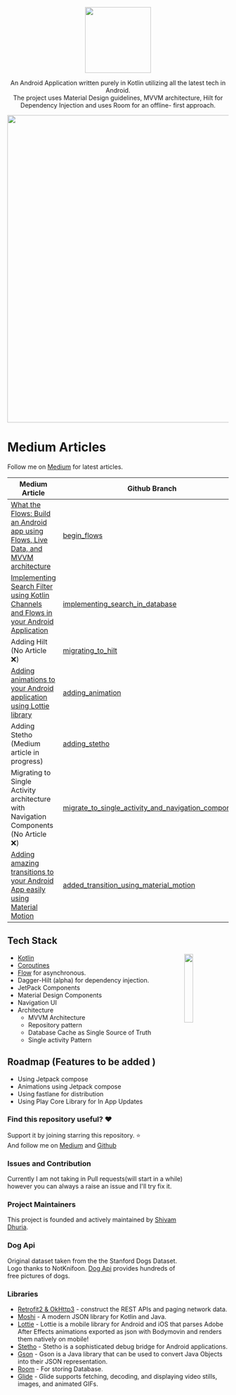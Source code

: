 <p align="center">
<img src="./previews/logo.png" width="150">
</p>

<p align="center">
An Android Application written purely in Kotlin utilizing all the latest tech in Android. <br> The project uses Material Design guidelines,  MVVM architecture, Hilt for Dependency Injection and uses Room for an offline- first approach.
  </p>

<p align="center">
<img src="./previews/introCompressed.jpg" width="700">
</p>

# Medium Articles 
Follow me on [Medium](https://medium.com/@shivamdhuria) for latest articles.

  | Medium Article  | Github Branch|
| ------ | ------ |
| [What the Flows: Build an Android app using Flows, Live Data, and MVVM architecture](https://proandroiddev.com/what-the-flows-build-an-android-app-using-flows-and-live-data-using-mvvm-architecture-4d3ab807b4dd) | [begin_flows](https://github.com/Shivamdhuria/flows_guide/tree/begin_flows) |
| [Implementing Search Filter using Kotlin Channels and Flows in your Android Application](https://medium.com/@shivamdhuria/implementing-search-filter-using-kotlin-channels-and-flows-in-your-android-application-df7c96e58b19)  | [implementing_search_in_database](https://github.com/Shivamdhuria/flows_guide/tree/implementing_search_in_database)|
| Adding Hilt (No Article ❌) | [migrating_to_hilt](https://github.com/Shivamdhuria/flows_guide/tree/migrating_to_hilt) |
| [Adding animations to your Android application using Lottie library](https://medium.com/@shivamdhuria/adding-animations-to-your-android-application-using-lottie-library-fa2d7197e23b) | [adding_animation](https://github.com/Shivamdhuria/flows_guide/tree/add_animation_final) |
| Adding Stetho (Medium article in progress) | [adding_stetho](https://github.com/Shivamdhuria/flows_guide/tree/adding_stetho) |
| Migrating to Single Activity architecture with Navigation Components (No Article ❌) | [migrate_to_single_activity_and_navigation_component](https://github.com/Shivamdhuria/flows_guide/tree/migrate_to_single_activity_and_navigation_component) |
| [Adding amazing transitions to your Android App easily using Material Motion](https://medium.com/@shivamdhuria/adding-amazing-transitions-to-your-android-app-easily-using-material-motion-f0cd92463b39) | [added_transition_using_material_motion](https://github.com/Shivamdhuria/flows_guide/tree/added_transition_using_material_motion) |


## Tech Stack
<img src="/previews/transition.gif" align="right" width="20%"/>

- [Kotlin](https://kotlinlang.org/)  
- [Coroutines](https://github.com/Kotlin/kotlinx.coroutines)  
- [Flow](https://kotlin.github.io/kotlinx.coroutines/kotlinx-coroutines-core/kotlinx.coroutines.flow/) for asynchronous.
- Dagger-Hilt (alpha) for dependency injection.
- JetPack Components
- Material Design Components
- Navigation UI
- Architecture
  - MVVM Architecture 
  - Repository pattern
  - Database Cache as Single Source of Truth
  - Single activity Pattern
  
  
## Roadmap (Features to be added )
- Using Jetpack compose
- Animations using Jetpack compose
- Using fastlane for distribution
- Using Play Core Library for In App Updates
  
  
### Find this repository useful? :heart:
Support it by joining starring this repository. :star: <br>
And follow me on [Medium](https://medium.com/@shivamdhuria) and [Github](https://github.com/Shivamdhuria?tab=repositories)
  
  
### Issues and Contribution
Currently I am not taking in Pull requests(will start in a while) however you can always a raise an issue and I'll try fix it.


### Project Maintainers
This project is founded and actively maintained by [Shivam Dhuria](https://github.com/Shivamdhuria).


### Dog Api
Original dataset taken from the the Stanford Dogs Dataset. Logo thanks to NotKnifoon.
[Dog Api](https://dog.ceo/dog-api/about) provides hundreds of free pictures of dogs.
  
### Libraries
- [Retrofit2 & OkHttp3](https://github.com/square/retrofit) - construct the REST APIs and paging network data.
- [Moshi](https://github.com/square/moshi/) - A modern JSON library for Kotlin and Java.
- [Lottie](https://github.com/airbnb/lottie-android) - Lottie is a mobile library for Android and iOS that parses Adobe After Effects animations exported as json with Bodymovin and renders them natively on mobile!
- [Stetho](https://github.com/facebook/stetho) - Stetho is a sophisticated debug bridge for Android applications.
- [Gson](https://github.com/google/gson) - Gson is a Java library that can be used to convert Java Objects into their JSON representation.
- [Room](https://developer.android.com/topic/libraries/architecture/room) - For storing Database.
- [Glide](https://github.com/bumptech/glide) - Glide supports fetching, decoding, and displaying video stills, images, and animated GIFs.


